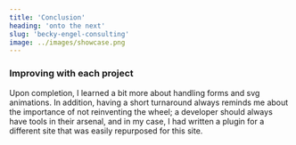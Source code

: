 ```yaml
---
title: 'Conclusion'
heading: 'onto the next'
slug: 'becky-engel-consulting'
image: ../images/showcase.png
---
```


### Improving with each project

Upon completion, I learned a bit more about handling forms and svg animations. In addition, having a short turnaround always reminds me about the importance of not reinventing the wheel; a developer should always have tools in their arsenal, and in my case, I had written a plugin for a different site that was easily repurposed for this site.
